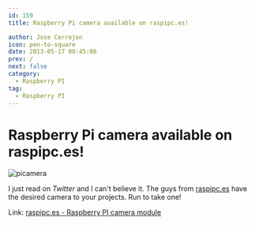 ```yaml
---
id: 159
title: Raspberry Pi camera available on raspipc.es!

author: Jose Cerrejon
icon: pen-to-square
date: 2013-05-17 08:45:00
prev: /
next: false
category:
  - Raspberry PI
tag:
  - Raspberry PI
---
```


# Raspberry Pi camera available on raspipc.es!


![picamera](/images/picamera.jpg)

I just read on *Twitter* and I can't believe it. The guys from [raspipc.es](http://raspipc.es) have the desired camera to your projects. Run to take one!

Link: [raspipc.es - Raspberry PI camera module](http://raspipc.es/tienda.php?ver=articulo&id=1081)